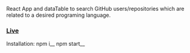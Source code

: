 React App and dataTable to search GitHub users/repositories which are related to a desired programing language.<br>
<h3><a href="https://github-users-search.azurewebsites.net/" target="_blank">Live</a></h3>

Installation:
npm i__ 
npm start__
